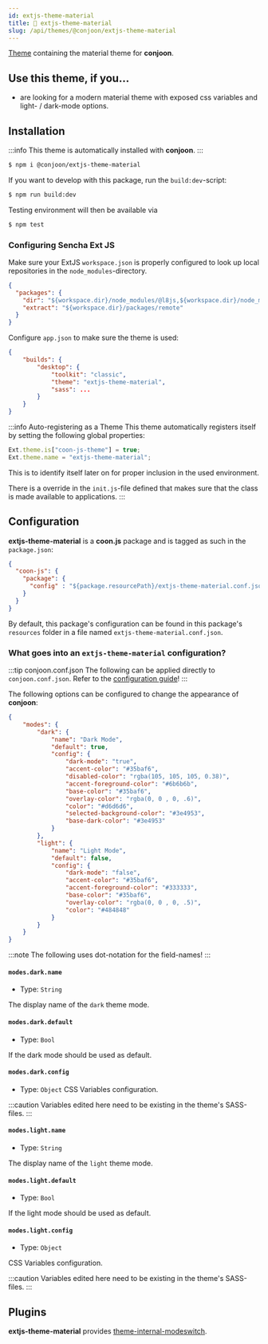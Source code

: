 ```yaml
---
id: extjs-theme-material
title: 🎨 extjs-theme-material
slug: /api/themes/@conjoon/extjs-theme-material
---
```


[Theme](/docs/themes/overview.md) containing the material theme for **conjoon**.

## Use this theme, if you...
- are looking for a modern material theme with exposed css variables and light- / dark-mode options. 

## Installation

:::info
This theme is automatically installed with **conjoon**.
:::

```bash
$ npm i @conjoon/extjs-theme-material
```
If you want to develop with this package, run the `build:dev`-script:
```bash
$ npm run build:dev
```
Testing environment will then be available via

```bash
$ npm test
```

### Configuring Sencha Ext JS
Make sure your ExtJS `workspace.json` is properly configured to look up local repositories in the `node_modules`-directory.

```json title=workspace.json
{
  "packages": {
    "dir": "${workspace.dir}/node_modules/@l8js,${workspace.dir}/node_modules/@conjoon,...",
    "extract": "${workspace.dir}/packages/remote"
  }
}
```

Configure `app.json` to make sure the theme is used:

```json title= app.json
{
    "builds": {
        "desktop": {
            "toolkit": "classic",
            "theme": "extjs-theme-material",
            "sass": ...
        }
    }
}
```

:::info Auto-registering as a Theme
This theme automatically registers itself by setting the following global properties:
```javascript
Ext.theme.is["coon-js-theme"] = true;
Ext.theme.name = "extjs-theme-material";
```
This is to identify itself later on for proper inclusion in the used environment.

There is a override in the `init.js`-file defined that makes sure that the class is made available to applications.
:::


## Configuration

**extjs-theme-material** is a **coon.js** package and is tagged as such in the `package.json`:

```json
{
  "coon-js": {
    "package": {
      "config" : "${package.resourcePath}/extjs-theme-material.conf.json"
    }
  }
}
```

By default, this package's configuration can be found in this package's `resources` folder in a file named `extjs-theme-material.conf.json`.

### What goes into an `extjs-theme-material` configuration?

:::tip conjoon.conf.json
The following can be applied directly to `conjoon.conf.json`. Refer to the [configuration guide](/docs/configuration.md#package-configurations)!
:::

The following options can be configured to change the appearance of **conjoon**:

```json
{
    "modes": {
        "dark": {
            "name": "Dark Mode",
            "default": true,
            "config": {
                "dark-mode": "true",
                "accent-color": "#35baf6",
                "disabled-color": "rgba(105, 105, 105, 0.38)",
                "accent-foreground-color": "#6b6b6b",
                "base-color": "#35baf6",
                "overlay-color": "rgba(0, 0 , 0, .6)",
                "color": "#d6d6d6",
                "selected-background-color": "#3e4953",
                "base-dark-color": "#3e4953"
            }
        },
        "light": {
            "name": "Light Mode",
            "default": false,
            "config": {
                "dark-mode": "false",
                "accent-color": "#35baf6",
                "accent-foreground-color": "#333333",
                "base-color": "#35baf6",
                "overlay-color": "rgba(0, 0 , 0, .5)",
                "color": "#484848"
            }
        }
    }
}
```
:::note
The following uses dot-notation for the field-names!
:::

#### `modes.dark.name`
 - Type: `String` 

The display name of the `dark` theme mode.

#### `modes.dark.default` 
 - Type: `Bool`

If the dark mode should be used as default.

#### `modes.dark.config`
 - Type: `Object` 
CSS Variables configuration.

:::caution
Variables edited here need to be existing in the theme's SASS-files.
:::

#### `modes.light.name`
- Type: `String`

The display name of the `light` theme mode.

#### `modes.light.default`
- Type: `Bool`

If the light mode should be used as default.

#### `modes.light.config`
- Type: `Object`
  
CSS Variables configuration.

:::caution
Variables edited here need to be existing in the theme's SASS-files.
:::

## Plugins
**extjs-theme-material** provides [theme-internal-modeswitch](/docs/plugins/theme-internal-modeswitch.md).